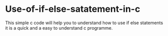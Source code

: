 # Use-of-if-else-satatement-in-c
This simple c code will help you to understand how to use if else statements it is a quick and a easy to understand c programme.
